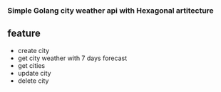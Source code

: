 ### Simple Golang city weather api with Hexagonal artitecture

## feature

* create city
* get city weather with 7 days forecast
* get cities
* update city
* delete city
